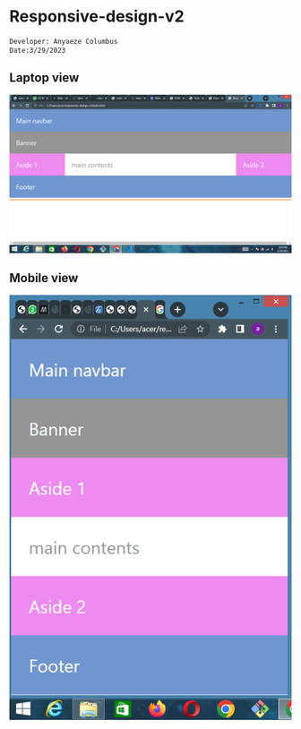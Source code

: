 # Responsive-design-v2

```
Developer: Anyaeze Columbus 
Date:3/29/2023

```
## Laptop view
![](./img/Screenshot%20(5).png)

## Mobile view
![](./img/Screenshot%20(6).png)